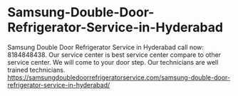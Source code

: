 # Samsung-Double-Door-Refrigerator-Service-in-Hyderabad
Samsung Double Door Refrigerator Service in Hyderabad call now: 8184848438. Our service center is best service center compare to other service center. We will come to your door step. Our technicians are well trained technicians.  https://samsungdoubledoorrefrigeratorservice.com/samsung-double-door-refrigerator-service-in-hyderabad/  
